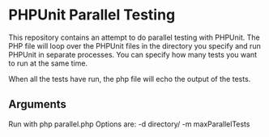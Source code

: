 PHPUnit Parallel Testing
====================
This repository contains an attempt to do parallel testing with PHPUnit.
The PHP file will loop over the PHPUnit files in the directory you specify and run PHPUnit in separate processes.
You can specify how many tests you want to run at the same time. 

When all the tests have run, the php file will echo the output of the tests.

Arguments
---------------------
Run with php parallel.php
Options are:
-d directory/
-m maxParallelTests
